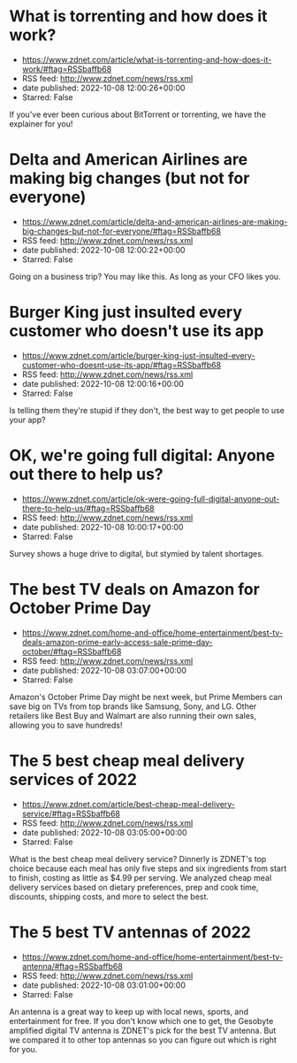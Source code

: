 # What is torrenting and how does it work?
 - https://www.zdnet.com/article/what-is-torrenting-and-how-does-it-work/#ftag=RSSbaffb68
 - RSS feed: http://www.zdnet.com/news/rss.xml
 - date published: 2022-10-08 12:00:26+00:00
 - Starred: False

If you've ever been curious about BitTorrent or torrenting, we have the explainer for you!

# Delta and American Airlines are making big changes (but not for everyone)
 - https://www.zdnet.com/article/delta-and-american-airlines-are-making-big-changes-but-not-for-everyone/#ftag=RSSbaffb68
 - RSS feed: http://www.zdnet.com/news/rss.xml
 - date published: 2022-10-08 12:00:22+00:00
 - Starred: False

Going on a business trip? You may like this. As long as your CFO likes you.

# Burger King just insulted every customer who doesn't use its app
 - https://www.zdnet.com/article/burger-king-just-insulted-every-customer-who-doesnt-use-its-app/#ftag=RSSbaffb68
 - RSS feed: http://www.zdnet.com/news/rss.xml
 - date published: 2022-10-08 12:00:16+00:00
 - Starred: False

Is telling them they're stupid if they don't, the best way to get people to use your app?

# OK, we're going full digital: Anyone out there to help us?
 - https://www.zdnet.com/article/ok-were-going-full-digital-anyone-out-there-to-help-us/#ftag=RSSbaffb68
 - RSS feed: http://www.zdnet.com/news/rss.xml
 - date published: 2022-10-08 10:00:17+00:00
 - Starred: False

Survey shows a huge drive to digital, but stymied by talent shortages.

# The best TV deals on Amazon for October Prime Day
 - https://www.zdnet.com/home-and-office/home-entertainment/best-tv-deals-amazon-prime-early-access-sale-prime-day-october/#ftag=RSSbaffb68
 - RSS feed: http://www.zdnet.com/news/rss.xml
 - date published: 2022-10-08 03:07:00+00:00
 - Starred: False

Amazon's October Prime Day might be next week, but Prime Members can save big on TVs from top brands like Samsung, Sony, and LG. Other retailers like Best Buy and Walmart are also running their own sales, allowing you to save hundreds!

# The 5 best cheap meal delivery services of 2022
 - https://www.zdnet.com/article/best-cheap-meal-delivery-service/#ftag=RSSbaffb68
 - RSS feed: http://www.zdnet.com/news/rss.xml
 - date published: 2022-10-08 03:05:00+00:00
 - Starred: False

What is the best cheap meal delivery service? Dinnerly is ZDNET's top choice because each meal has only five steps and six ingredients from start to finish, costing as little as $4.99 per serving. We analyzed cheap meal delivery services based on dietary preferences, prep and cook time, discounts, shipping costs, and more to select the best.

# The 5 best TV antennas of 2022
 - https://www.zdnet.com/home-and-office/home-entertainment/best-tv-antenna/#ftag=RSSbaffb68
 - RSS feed: http://www.zdnet.com/news/rss.xml
 - date published: 2022-10-08 03:01:00+00:00
 - Starred: False

An antenna is a great way to keep up with local news, sports, and entertainment for free. If you don't know which one to get, the Gesobyte amplified digital TV antenna is ZDNET's pick for the best TV antenna. But we compared it to other top antennas so you can figure out which is right for you.

